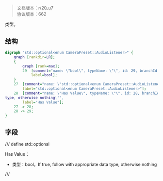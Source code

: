 # <!-- md:samp std::optional<enum CameraPreset::AudioListener> -->

> 文档版本：r/20_u7<br/>协议版本：662

<!-- md:samp std::optional<enum CameraPreset::AudioListener> -->类型。

## 结构

```dot
digraph "std::optional<enum CameraPreset::AudioListener>" {
	graph [rankdir=LR];
	{
		graph [rank=max];
		29	[comment="name: \"bool\", typeName: \"\", id: 29, branchId: 0, recurseId: -1, attributes: 512, notes: \"\"",
			label=bool];
	}
	27	[comment="name: \"std::optional<enum CameraPreset::AudioListener>\", typeName: \"\", id: 27, branchId: 0, recurseId: -1, attributes: 0, notes: \"\"",
		label="std::optional<enum CameraPreset::AudioListener>"];
	28	[comment="name: \"Has Value\", typeName: \"\", id: 28, branchId: 0, recurseId: -1, attributes: 0, notes: \"If true, follow with appropriate data \
type, otherwise nothing\"",
		label="Has Value"];
	27 -> 28;
	28 -> 29;
}

```

## 字段

/// define
std::optional<enum CameraPreset::AudioListener>

Has Value：<!-- md:samp bool -->

- 类型：bool。If true, follow with appropriate data type, otherwise nothing


///
